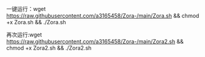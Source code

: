 一键运行：wget https://raw.githubusercontent.com/a3165458/Zora-/main/Zora.sh && chmod +x Zora.sh && ./Zora.sh

再次运行:wget https://raw.githubusercontent.com/a3165458/Zora-/main/Zora2.sh && chmod +x Zora2.sh && ./Zora2.sh
